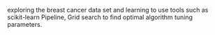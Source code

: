 exploring the breast cancer data set and learning to use tools such as scikit-learn Pipeline,  Grid search to find optimal algorithm tuning parameters. 
